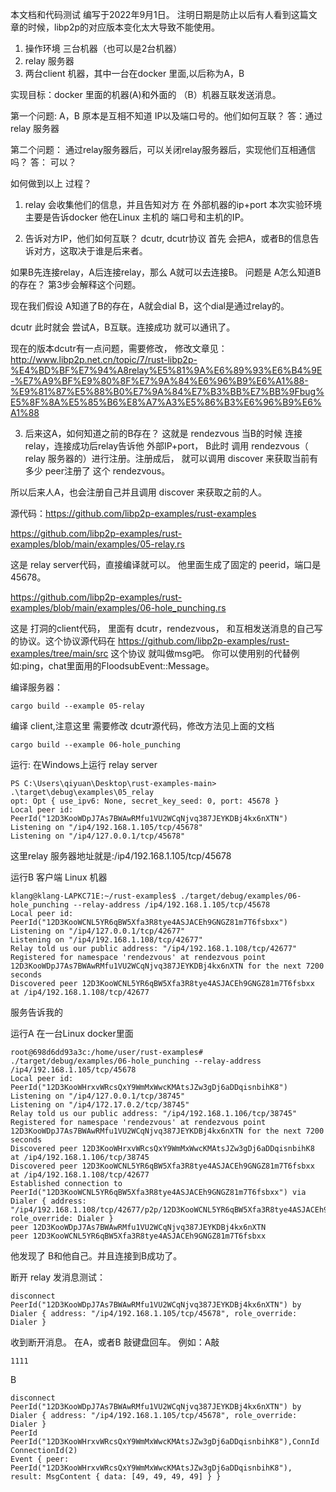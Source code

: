 本文档和代码测试 编写于2022年9月1日。
注明日期是防止以后有人看到这篇文章的时候，libp2p的对应版本变化太大导致不能使用。

1. 操作环境 三台机器（也可以是2台机器）
2. relay 服务器
3. 两台client 机器，其中一台在docker 里面,以后称为A，B

实现目标：docker 里面的机器(A)和外面的 （B）机器互联发送消息。

第一个问题:
A，B 原本是互相不知道 IP以及端口号的。他们如何互联？
答：通过 relay 服务器

第二个问题：
通过relay服务器后，可以关闭relay服务器后，实现他们互相通信吗？
答： 可以？

如何做到以上 过程？
1. relay 会收集他们的信息，并且告知对方 在 外部机器的ip+port
本次实验环境 主要是告诉docker 他在Linux 主机的 端口号和主机的IP。

2. 告诉对方IP，他们如何互联？
dcutr, dcutr协议 首先 会把A，或者B的信息告诉对方，这取决于谁是后来者。

如果B先连接relay，A后连接relay，那么 A就可以去连接B。
问题是 A怎么知道B的存在？ 第3步会解释这个问题。

现在我们假设 A知道了B的存在，A就会dial B，这个dial是通过relay的。

dcutr 此时就会 尝试A，B互联。连接成功 就可以通讯了。

现在的版本dcutr有一点问题，需要修改，
修改文章见： http://www.libp2p.net.cn/topic/7/rust-libp2p-%E4%BD%BF%E7%94%A8relay%E5%81%9A%E6%89%93%E6%B4%9E-%E7%A9%BF%E9%80%8F%E7%9A%84%E6%96%B9%E6%A1%88-%E9%81%87%E5%88%B0%E7%9A%84%E7%B3%BB%E7%BB%9Fbug%E5%8F%8A%E5%85%B6%E8%A7%A3%E5%86%B3%E6%96%B9%E6%A1%88

3. 后来这A，如何知道之前的B存在？
这就是 rendezvous 
当B的时候 连接relay，连接成功后relay告诉他 外部IP+port，
B此时 调用 rendezvous（ relay 服务器的）进行注册。注册成后，
就可以调用 discover 来获取当前有多少 peer注册了 这个 rendezvous。

所以后来人A，也会注册自己并且调用  discover 来获取之前的人。


源代码：https://github.com/libp2p-examples/rust-examples

https://github.com/libp2p-examples/rust-examples/blob/main/examples/05-relay.rs

这是 relay server代码，直接编译就可以。
他里面生成了固定的 peerid，端口是 45678。

https://github.com/libp2p-examples/rust-examples/blob/main/examples/06-hole_punching.rs

这是 打洞的client代码， 里面有 dcutr，rendezvous， 和互相发送消息的自己写的协议。这个协议源代码在 https://github.com/libp2p-examples/rust-examples/tree/main/src
这个协议 就叫做msg吧。 你可以使用别的代替例如:ping，chat里面用的FloodsubEvent::Message。


编译服务器：
```
cargo build --example 05-relay
```

编译 client,注意这里 需要修改 dcutr源代码，修改方法见上面的文档
```
cargo build --example 06-hole_punching
```

运行:
在Windows上运行 relay server

```
PS C:\Users\qiyuan\Desktop\rust-examples-main> .\target\debug\examples\05_relay
opt: Opt { use_ipv6: None, secret_key_seed: 0, port: 45678 }
Local peer id: PeerId("12D3KooWDpJ7As7BWAwRMfu1VU2WCqNjvq387JEYKDBj4kx6nXTN")
Listening on "/ip4/192.168.1.105/tcp/45678"
Listening on "/ip4/127.0.0.1/tcp/45678"
```

这里relay 服务器地址就是:/ip4/192.168.1.105/tcp/45678

运行B 客户端 Linux 机器
```
klang@klang-LAPKC71E:~/rust-examples$ ./target/debug/examples/06-hole_punching --relay-address /ip4/192.168.1.105/tcp/45678
Local peer id: PeerId("12D3KooWCNL5YR6qBW5Xfa3R8tye4ASJACEh9GNGZ81m7T6fsbxx")
Listening on "/ip4/127.0.0.1/tcp/42677"
Listening on "/ip4/192.168.1.108/tcp/42677"
Relay told us our public address: "/ip4/192.168.1.108/tcp/42677"
Registered for namespace 'rendezvous' at rendezvous point 12D3KooWDpJ7As7BWAwRMfu1VU2WCqNjvq387JEYKDBj4kx6nXTN for the next 7200 seconds
Discovered peer 12D3KooWCNL5YR6qBW5Xfa3R8tye4ASJACEh9GNGZ81m7T6fsbxx at /ip4/192.168.1.108/tcp/42677

```

服务告诉我的 

运行A 在一台Linux docker里面

```
root@698d6dd93a3c:/home/user/rust-examples# ./target/debug/examples/06-hole_punching --relay-address /ip4/192.168.1.105/tcp/45678
Local peer id: PeerId("12D3KooWHrxvWRcsQxY9WmMxWwcKMAtsJZw3gDj6aDDqisnbihK8")
Listening on "/ip4/127.0.0.1/tcp/38745"
Listening on "/ip4/172.17.0.2/tcp/38745"
Relay told us our public address: "/ip4/192.168.1.106/tcp/38745"
Registered for namespace 'rendezvous' at rendezvous point 12D3KooWDpJ7As7BWAwRMfu1VU2WCqNjvq387JEYKDBj4kx6nXTN for the next 7200 seconds
Discovered peer 12D3KooWHrxvWRcsQxY9WmMxWwcKMAtsJZw3gDj6aDDqisnbihK8 at /ip4/192.168.1.106/tcp/38745
Discovered peer 12D3KooWCNL5YR6qBW5Xfa3R8tye4ASJACEh9GNGZ81m7T6fsbxx at /ip4/192.168.1.108/tcp/42677
Established connection to PeerId("12D3KooWCNL5YR6qBW5Xfa3R8tye4ASJACEh9GNGZ81m7T6fsbxx") via Dialer { address: "/ip4/192.168.1.108/tcp/42677/p2p/12D3KooWCNL5YR6qBW5Xfa3R8tye4ASJACEh9GNGZ81m7T6fsbxx", role_override: Dialer }
peer 12D3KooWDpJ7As7BWAwRMfu1VU2WCqNjvq387JEYKDBj4kx6nXTN
peer 12D3KooWCNL5YR6qBW5Xfa3R8tye4ASJACEh9GNGZ81m7T6fsbxx

```

他发现了 B和他自己。并且连接到B成功了。

断开 relay 发消息测试：
```
disconnect PeerId("12D3KooWDpJ7As7BWAwRMfu1VU2WCqNjvq387JEYKDBj4kx6nXTN") by Dialer { address: "/ip4/192.168.1.105/tcp/45678", role_override: Dialer }

```

收到断开消息。
在A，或者B 敲键盘回车。
 例如：A敲
```
1111
```

B
```
disconnect PeerId("12D3KooWDpJ7As7BWAwRMfu1VU2WCqNjvq387JEYKDBj4kx6nXTN") by Dialer { address: "/ip4/192.168.1.105/tcp/45678", role_override: Dialer }
PeerId PeerId("12D3KooWHrxvWRcsQxY9WmMxWwcKMAtsJZw3gDj6aDDqisnbihK8"),ConnId ConnectionId(2)
Event { peer: PeerId("12D3KooWHrxvWRcsQxY9WmMxWwcKMAtsJZw3gDj6aDDqisnbihK8"), result: MsgContent { data: [49, 49, 49, 49] } }

````


